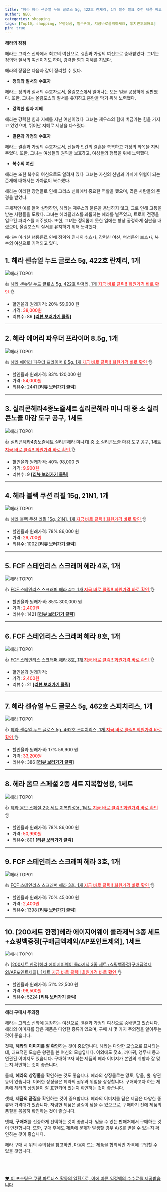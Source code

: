 ```yaml
---
title: "헤라 헤라 센슈얼 누드 글로스 5g, 422호 란제리, 1개 필수 필요 추천 제품 비교 최저 가격 비교 장점 구매 후기 구매평"
author: NEO.
categories: shopping
tags: [Top10, shopping, 유행상품, 필수구매, 지금바로클릭하세요, 놓치면후회해요]
pin: true
---
```

**헤라의 장점**

헤라는 그리스 신화에서 최고의 여신으로, 결혼과 가정의 여신으로 숭배받았다. 그녀는 정의와 질서의 여신이기도 하며, 강력한 힘과 지혜를 지녔다.

헤라의 장점은 다음과 같이 정리할 수 있다.

* **정의와 질서의 수호자**

헤라는 정의와 질서의 수호자로서, 올림포스에서 일어나는 모든 일을 공정하게 심판했다. 또한, 그녀는 올림포스의 질서를 유지하고 혼란을 막기 위해 노력했다.

* **강력한 힘과 지혜**

헤라는 강력한 힘과 지혜를 지닌 여신이었다. 그녀는 제우스의 힘에 버금가는 힘을 가지고 있었으며, 뛰어난 지혜로 세상을 다스렸다.

* **결혼과 가정의 수호자**

헤라는 결혼과 가정의 수호자로서, 신들과 인간의 결혼을 축복하고 가정의 화목을 지켜주었다. 또한, 그녀는 여성들의 권익을 보호하고, 여성들의 행복을 위해 노력했다.

* **복수의 여신**

헤라는 또한 복수의 여신으로도 알려져 있다. 그녀는 자신의 신념과 가치에 위협이 되는 존재에 대해서는 가차없이 복수했다.

헤라는 이러한 장점들로 인해 그리스 신화에서 중요한 역할을 했으며, 많은 사람들의 존경을 받았다.

구체적인 예를 들어 설명하면, 헤라는 제우스의 불륜을 용납하지 않고, 그로 인해 고통을 받는 사람들을 도왔다. 그녀는 헤라클레스를 괴롭히는 헤라를 벌주었고, 트로이 전쟁을 일으킨 파리스를 저주했다. 또한, 그녀는 정의롭지 못한 일에는 항상 공정하게 심판을 내렸으며, 올림포스의 질서를 유지하기 위해 노력했다.

헤라는 이러한 행동들로 인해 정의와 질서의 수호자, 강력한 여신, 여성들의 보호자, 복수의 여신으로 기억되고 있다.

   

## 1. 헤라 센슈얼 누드 글로스 5g, 422호 란제리, 1개

![헤라 TOP01](https://thumbnail7.coupangcdn.com/thumbnails/remote/490x490ex/image/retail/images/2023/04/12/11/6/c682980b-dbd9-47e9-a8fe-e1df4fa1bb3d.jpg)


👍 [헤라 센슈얼 누드 글로스 5g, 422호 란제리, 1개 <font color=red> 지금 바로 클릭!! 회원가격 바로 확인 </font> ](https://link.coupang.com/re/AFFSDP?lptag=AF3617701&subid=GithubCoopas&pageKey=7262727935&traceid=V0-153&itemId=18503193358&vendorItemId=85642364732) 👌 


- 할인율과 원래가격: 20%  59,900   원
- 가격: <span style='color:red'>38,000원</span>
- 리뷰수: 86  [**[리뷰 보러가기 클릭]**](https://link.coupang.com/re/AFFSDP?lptag=AF3617701&subid=GithubCoopas&pageKey=7262727935&traceid=V0-153&itemId=18503193358&vendorItemId=85642364732)

---


   

## 2. 헤라 에어리 파우더 프라이머 8.5g, 1개

![헤라 TOP01](https://thumbnail9.coupangcdn.com/thumbnails/remote/490x490ex/image/retail/images/1189915611541935-26356e7b-6bc8-40b6-baf0-5c2eb70f5d7f.jpg)


👍 [헤라 에어리 파우더 프라이머 8.5g, 1개 <font color=red> 지금 바로 클릭!! 회원가격 바로 확인 </font> ](https://link.coupang.com/re/AFFSDP?lptag=AF3617701&subid=GithubCoopas&pageKey=6177079500&traceid=V0-153&itemId=12098499624&vendorItemId=79094831641) 👌 


- 할인율과 원래가격: 83%  120,000   원
- 가격: <span style='color:red'>54,000원</span>
- 리뷰수: 2441  [**[리뷰 보러가기 클릭]**](https://link.coupang.com/re/AFFSDP?lptag=AF3617701&subid=GithubCoopas&pageKey=6177079500&traceid=V0-153&itemId=12098499624&vendorItemId=79094831641)

---


   

## 3. 실리콘헤라4종노즐세트 실리콘헤라 미니 대 중 소 실리콘노즐 마감 도구 공구, 1세트

![헤라 TOP01](https://thumbnail7.coupangcdn.com/thumbnails/remote/490x490ex/image/vendor_inventory/1f69/2c9808a8b3f5cd6a99b7088c256279869f0e7a7e318d9edecf30beeca1fe.jpg)


👍 [실리콘헤라4종노즐세트 실리콘헤라 미니 대 중 소 실리콘노즐 마감 도구 공구, 1세트 <font color=red> 지금 바로 클릭!! 회원가격 바로 확인 </font> ](https://link.coupang.com/re/AFFSDP?lptag=AF3617701&subid=GithubCoopas&pageKey=7591704187&traceid=V0-153&itemId=20062896154&vendorItemId=87148182985) 👌 


- 할인율과 원래가격: 40%  98,000   원
- 가격: <span style='color:red'>9,900원</span>
- 리뷰수: 9  [**[리뷰 보러가기 클릭]**](https://link.coupang.com/re/AFFSDP?lptag=AF3617701&subid=GithubCoopas&pageKey=7591704187&traceid=V0-153&itemId=20062896154&vendorItemId=87148182985)

---


   

## 4. 헤라 블랙 쿠션 리필 15g, 21N1, 1개

![헤라 TOP01](https://thumbnail7.coupangcdn.com/thumbnails/remote/490x490ex/image/retail/images/3919294271196901-baa7c92f-65b5-4687-9842-a2a186630de4.jpg)


👍 [헤라 블랙 쿠션 리필 15g, 21N1, 1개 <font color=red> 지금 바로 클릭!! 회원가격 바로 확인 </font> ](https://link.coupang.com/re/AFFSDP?lptag=AF3617701&subid=GithubCoopas&pageKey=7368826056&traceid=V0-153&itemId=9056582125&vendorItemId=81130953896) 👌 


- 할인율과 원래가격: 78%  86,000   원
- 가격: <span style='color:red'>29,700원</span>
- 리뷰수: 1002  [**[리뷰 보러가기 클릭]**](https://link.coupang.com/re/AFFSDP?lptag=AF3617701&subid=GithubCoopas&pageKey=7368826056&traceid=V0-153&itemId=9056582125&vendorItemId=81130953896)

---


   

## 5. FCF 스테인리스 스크래퍼 헤라 4호, 1개

![헤라 TOP01](https://thumbnail7.coupangcdn.com/thumbnails/remote/490x490ex/image/retail/images/2023/01/06/14/8/03a47401-0d74-44e9-8c10-a6044a9f3e19.png)


👍 [FCF 스테인리스 스크래퍼 헤라 4호, 1개 <font color=red> 지금 바로 클릭!! 회원가격 바로 확인 </font> ](https://link.coupang.com/re/AFFSDP?lptag=AF3617701&subid=GithubCoopas&pageKey=7047710729&traceid=V0-153&itemId=17444887243&vendorItemId=84613486595) 👌 


- 할인율과 원래가격: 85%  300,000   원
- 가격: <span style='color:red'>2,400원</span>
- 리뷰수: 1421  [**[리뷰 보러가기 클릭]**](https://link.coupang.com/re/AFFSDP?lptag=AF3617701&subid=GithubCoopas&pageKey=7047710729&traceid=V0-153&itemId=17444887243&vendorItemId=84613486595)

---


   

## 6. FCF 스테인리스 스크래퍼 헤라 8호, 1개

![헤라 TOP01](https://thumbnail7.coupangcdn.com/thumbnails/remote/490x490ex/image/retail/images/2023/01/06/14/2/edfca1e2-c55a-40ee-8eaf-a695517b8161.png)


👍 [FCF 스테인리스 스크래퍼 헤라 8호, 1개 <font color=red> 지금 바로 클릭!! 회원가격 바로 확인 </font> ](https://link.coupang.com/re/AFFSDP?lptag=AF3617701&subid=GithubCoopas&pageKey=7047710519&traceid=V0-153&itemId=17444886159&vendorItemId=84613485770) 👌 


- 할인율과 원래가격: 
- 가격: <span style='color:red'>2,400원</span>
- 리뷰수: 21  [**[리뷰 보러가기 클릭]**](https://link.coupang.com/re/AFFSDP?lptag=AF3617701&subid=GithubCoopas&pageKey=7047710519&traceid=V0-153&itemId=17444886159&vendorItemId=84613485770)

---


   

## 7. 헤라 센슈얼 누드 글로스 5g, 462호 스피치리스, 1개

![헤라 TOP01](https://thumbnail9.coupangcdn.com/thumbnails/remote/490x490ex/image/retail/images/3920620197833904-c5b4d1e5-f8f4-4f69-b4cf-f1c4ef3df5f2.jpg)


👍 [헤라 센슈얼 누드 글로스 5g, 462호 스피치리스, 1개 <font color=red> 지금 바로 클릭!! 회원가격 바로 확인 </font> ](https://link.coupang.com/re/AFFSDP?lptag=AF3617701&subid=GithubCoopas&pageKey=7262727935&traceid=V0-153&itemId=18502991825&vendorItemId=85642172907) 👌 


- 할인율과 원래가격: 17%  59,900   원
- 가격: <span style='color:red'>33,200원</span>
- 리뷰수: 386  [**[리뷰 보러가기 클릭]**](https://link.coupang.com/re/AFFSDP?lptag=AF3617701&subid=GithubCoopas&pageKey=7262727935&traceid=V0-153&itemId=18502991825&vendorItemId=85642172907)

---


   

## 8. 헤라 옴므 스페셜 2종 세트 지복합성용, 1세트

![헤라 TOP01](https://thumbnail10.coupangcdn.com/thumbnails/remote/490x490ex/image/vendor_inventory/4523/4b354fbacab3d8cb34e49899f4090cd47f08600da4ed66731c32a60ec2f6.jpeg)


👍 [헤라 옴므 스페셜 2종 세트 지복합성용, 1세트 <font color=red> 지금 바로 클릭!! 회원가격 바로 확인 </font> ](https://link.coupang.com/re/AFFSDP?lptag=AF3617701&subid=GithubCoopas&pageKey=7415691384&traceid=V0-153&itemId=19224507810&vendorItemId=87218318831) 👌 


- 할인율과 원래가격: 78%  86,000   원
- 가격: <span style='color:red'>50,990원</span>
- 리뷰수: 801  [**[리뷰 보러가기 클릭]**](https://link.coupang.com/re/AFFSDP?lptag=AF3617701&subid=GithubCoopas&pageKey=7415691384&traceid=V0-153&itemId=19224507810&vendorItemId=87218318831)

---


   

## 9. FCF 스테인리스 스크래퍼 헤라 3호, 1개

![헤라 TOP01](https://thumbnail6.coupangcdn.com/thumbnails/remote/490x490ex/image/retail/images/2023/01/06/14/2/ac6bb698-a32c-4e31-9028-a1f4e911d3cb.png)


👍 [FCF 스테인리스 스크래퍼 헤라 3호, 1개 <font color=red> 지금 바로 클릭!! 회원가격 바로 확인 </font> ](https://link.coupang.com/re/AFFSDP?lptag=AF3617701&subid=GithubCoopas&pageKey=7047710735&traceid=V0-153&itemId=17444887253&vendorItemId=84613486617) 👌 


- 할인율과 원래가격: 70%  45,000   원
- 가격: <span style='color:red'>2,400원</span>
- 리뷰수: 1398  [**[리뷰 보러가기 클릭]**](https://link.coupang.com/re/AFFSDP?lptag=AF3617701&subid=GithubCoopas&pageKey=7047710735&traceid=V0-153&itemId=17444887253&vendorItemId=84613486617)

---


   

## 10. [200세트 한정]헤라 에이지어웨이 콜라제닉 3종 세트+쇼핑백증정[구매금액제외/AP포인트제외], 1세트

![헤라 TOP01](https://thumbnail10.coupangcdn.com/thumbnails/remote/490x490ex/image/vendor_inventory/9dcb/9f9151d7f15315ea7d1377caf04a2147cc7f7218a92d49b71b05b1a2aaab.jpg)


👍 [[200세트 한정]헤라 에이지어웨이 콜라제닉 3종 세트+쇼핑백증정[구매금액제외/AP포인트제외], 1세트 <font color=red> 지금 바로 클릭!! 회원가격 바로 확인 </font> ](https://link.coupang.com/re/AFFSDP?lptag=AF3617701&subid=GithubCoopas&pageKey=6429866137&traceid=V0-153&itemId=13871552892&vendorItemId=87792305750) 👌 


- 할인율과 원래가격: 51%  22,500   원
- 가격: <span style='color:red'>98,500원</span>
- 리뷰수: 5224  [**[리뷰 보러가기 클릭]**](https://link.coupang.com/re/AFFSDP?lptag=AF3617701&subid=GithubCoopas&pageKey=6429866137&traceid=V0-153&itemId=13871552892&vendorItemId=87792305750)

---
**헤라 구매시 주의점**

헤라는 그리스 신화에 등장하는 여신으로, 결혼과 가정의 여신으로 숭배받고 있습니다. 헤라의 이미지를 담은 제품은 다양한 종류가 있으며, 구매 시 몇 가지 주의점을 알아두는 것이 좋습니다.

첫째, **헤라의 이미지를 잘 확인**하는 것이 중요합니다. 헤라는 다양한 모습으로 묘사되는데, 대표적인 모습은 왕관을 쓴 여신의 모습입니다. 이외에도 젖소, 까마귀, 앵무새 등과 연관된 이미지도 있습니다. 구매하고자 하는 제품의 헤라 이미지가 본인의 취향과 잘 맞는지 확인하는 것이 좋습니다.

둘째, **헤라의 상징물**을 확인하는 것도 좋습니다. 헤라의 상징물로는 망토, 망울, 뿔, 왕관 등이 있습니다. 이러한 상징물은 헤라의 권위와 위엄을 상징합니다. 구매하고자 하는 제품에 헤라의 상징물이 잘 표현되어 있는지 확인하는 것이 좋습니다.

셋째, **제품의 품질**을 확인하는 것이 중요합니다. 헤라의 이미지를 담은 제품은 다양한 종류와 가격대가 있습니다. 저렴한 제품은 품질이 낮을 수 있으므로, 구매하기 전에 제품의 품질을 꼼꼼히 확인하는 것이 좋습니다.

넷째, **구매처**를 신중하게 선택하는 것이 좋습니다. 믿을 수 있는 판매처에서 구매하는 것이 안전합니다. 또한, 구매 후에도 제품에 문제가 발생할 경우 A/S를 받을 수 있는지 확인하는 것이 좋습니다.

헤라 구매 시 위의 주의점을 참고하면, 마음에 드는 제품을 합리적인 가격에 구입할 수 있을 것입니다.<br><br><br><br><br> [ ❤  이 포스팅은 쿠팡 파트너스 활동의 일환으로, 이에 따른 일정액의 수수료를 제공받습니다](https://link.coupang.com/a/bcEFyh)
